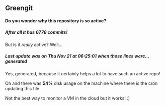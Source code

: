 ## Greengit

#### Do you wonder why this repository is so active?

##### After all it has 6778 commits!

But is it *really* active? Well...

##### Last update was on Thu Nov 21 at 06:25:01 when those lines were... generated

Yes, generated, because it certainly helps a lot to have such an active repo!

Oh and there was **54%** disk usage on the machine
where there is the cron updating this file.

Not the best way to monitor a VM in the cloud but it works! :)
